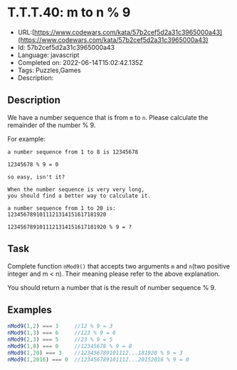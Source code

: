 # T.T.T.40: m to n % 9

 - URL:[https://www.codewars.com/kata/57b2cef5d2a31c3965000a43](https://www.codewars.com/kata/57b2cef5d2a31c3965000a43)
 - Id: 57b2cef5d2a31c3965000a43
 - Language: javascript
 - Completed on: 2022-06-14T15:02:42.135Z
 - Tags: Puzzles,Games
 - Description:
## Description

We have a number sequence that is from `m` to `n`. Please calculate the remainder of the number % 9. 

For example:

```
a number sequence from 1 to 8 is 12345678

12345678 % 9 = 0

so easy, isn't it?

When the number sequence is very very long, 
you should find a better way to calculate it.

a number sequence from 1 to 20 is:
1234567891011121314151617181920

1234567891011121314151617181920 % 9 = ?

```

## Task

Complete function `nMod9()` that accepts two arguments `m` and `n`(two positive integer and m < n). Their meaning please refer to the above explanation.

You should return a number that is the result of number sequence % 9.

## Examples

```javascript
nMod9(1,2) === 3     //12 % 9 = 3
nMod9(1,3) === 6     //123 % 9 = 6
nMod9(2,3) === 5     //23 % 9 = 5
nMod9(1,8) === 0     //12345678 % 9 = 0
nMod9(1,20) === 3    //123456789101112...181920 % 9 = 3
nMod9(1,2016) === 0  //123456789101112...20152016 % 9 = 0
```
